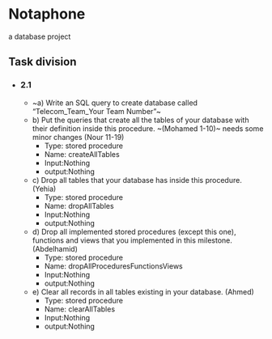# Notaphone

a database project

## Task division

- ### 2.1
  - ~a) Write an SQL query to create database called “Telecom_Team_Your Team Number”~
  - b) Put the queries that create all the tables of your database with their definition inside this procedure.
    ~(Mohamed 1-10)~ needs some minor changes
    (Nour 11-19)
    - Type: stored procedure
    - Name: createAllTables
    - Input:Nothing
    - output:Nothing
  - c) Drop all tables that your database has inside this procedure. (Yehia)
    - Type: stored procedure
    - Name: dropAllTables
    - Input:Nothing
    - output:Nothing
  - d) Drop all implemented stored procedures (except this one), functions and views that you implemented in this milestone. (Abdelhamid)
    - Type: stored procedure
    - Name: dropAllProceduresFunctionsViews
    - Input:Nothing
    - output:Nothing
  - e) Clear all records in all tables existing in your database. (Ahmed)
    - Type: stored procedure
    - Name: clearAllTables
    - Input:Nothing
    - output:Nothing
